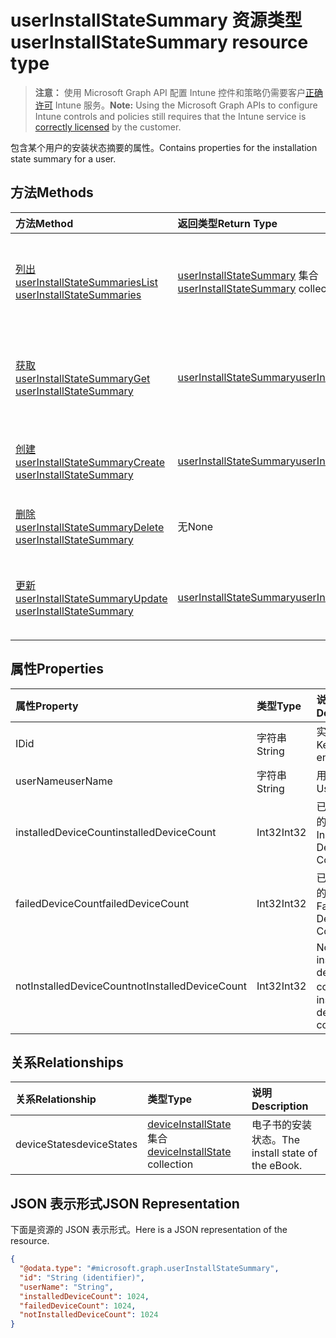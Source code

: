 # <a name="userinstallstatesummary-resource-type"></a><span data-ttu-id="d3557-101">userInstallStateSummary 资源类型</span><span class="sxs-lookup"><span data-stu-id="d3557-101">userInstallStateSummary resource type</span></span>

> <span data-ttu-id="d3557-102">**注意：** 使用 Microsoft Graph API 配置 Intune 控件和策略仍需要客户[正确许可](https://go.microsoft.com/fwlink/?linkid=839381) Intune 服务。</span><span class="sxs-lookup"><span data-stu-id="d3557-102">**Note:** Using the Microsoft Graph APIs to configure Intune controls and policies still requires that the Intune service is [correctly licensed](https://go.microsoft.com/fwlink/?linkid=839381) by the customer.</span></span>

<span data-ttu-id="d3557-103">包含某个用户的安装状态摘要的属性。</span><span class="sxs-lookup"><span data-stu-id="d3557-103">Contains properties for the installation state summary for a user.</span></span>
## <a name="methods"></a><span data-ttu-id="d3557-104">方法</span><span class="sxs-lookup"><span data-stu-id="d3557-104">Methods</span></span>
|<span data-ttu-id="d3557-105">方法</span><span class="sxs-lookup"><span data-stu-id="d3557-105">Method</span></span>|<span data-ttu-id="d3557-106">返回类型</span><span class="sxs-lookup"><span data-stu-id="d3557-106">Return Type</span></span>|<span data-ttu-id="d3557-107">说明</span><span class="sxs-lookup"><span data-stu-id="d3557-107">Description</span></span>|
|:---|:---|:---|
|[<span data-ttu-id="d3557-108">列出 userInstallStateSummaries</span><span class="sxs-lookup"><span data-stu-id="d3557-108">List userInstallStateSummaries</span></span>](../api/intune_books_userinstallstatesummary_list.md)|<span data-ttu-id="d3557-109">[userInstallStateSummary](../resources/intune_books_userinstallstatesummary.md) 集合</span><span class="sxs-lookup"><span data-stu-id="d3557-109">[userInstallStateSummary](../resources/intune_books_userinstallstatesummary.md) collection</span></span>|<span data-ttu-id="d3557-110">列出 [userInstallStateSummary](../resources/intune_books_userinstallstatesummary.md) 对象的属性和关系。</span><span class="sxs-lookup"><span data-stu-id="d3557-110">List properties and relationships of the [userInstallStateSummary](../resources/intune_books_userinstallstatesummary.md) objects.</span></span>|
|[<span data-ttu-id="d3557-111">获取 userInstallStateSummary</span><span class="sxs-lookup"><span data-stu-id="d3557-111">Get userInstallStateSummary</span></span>](../api/intune_books_userinstallstatesummary_get.md)|[<span data-ttu-id="d3557-112">userInstallStateSummary</span><span class="sxs-lookup"><span data-stu-id="d3557-112">userInstallStateSummary</span></span>](../resources/intune_books_userinstallstatesummary.md)|<span data-ttu-id="d3557-113">读取 [userInstallStateSummary](../resources/intune_books_userinstallstatesummary.md) 对象的属性和关系。</span><span class="sxs-lookup"><span data-stu-id="d3557-113">Read properties and relationships of the [userInstallStateSummary](../resources/intune_books_userinstallstatesummary.md) object.</span></span>|
|[<span data-ttu-id="d3557-114">创建 userInstallStateSummary</span><span class="sxs-lookup"><span data-stu-id="d3557-114">Create userInstallStateSummary</span></span>](../api/intune_books_userinstallstatesummary_create.md)|[<span data-ttu-id="d3557-115">userInstallStateSummary</span><span class="sxs-lookup"><span data-stu-id="d3557-115">userInstallStateSummary</span></span>](../resources/intune_books_userinstallstatesummary.md)|<span data-ttu-id="d3557-116">创建新的 [userInstallStateSummary](../resources/intune_books_userinstallstatesummary.md) 对象。</span><span class="sxs-lookup"><span data-stu-id="d3557-116">Create a new [userInstallStateSummary](../resources/intune_books_userinstallstatesummary.md) object.</span></span>|
|[<span data-ttu-id="d3557-117">删除 userInstallStateSummary</span><span class="sxs-lookup"><span data-stu-id="d3557-117">Delete userInstallStateSummary</span></span>](../api/intune_books_userinstallstatesummary_delete.md)|<span data-ttu-id="d3557-118">无</span><span class="sxs-lookup"><span data-stu-id="d3557-118">None</span></span>|<span data-ttu-id="d3557-119">删除 [userInstallStateSummary](../resources/intune_books_userinstallstatesummary.md)。</span><span class="sxs-lookup"><span data-stu-id="d3557-119">Deletes a [userInstallStateSummary](../resources/intune_books_userinstallstatesummary.md).</span></span>|
|[<span data-ttu-id="d3557-120">更新 userInstallStateSummary</span><span class="sxs-lookup"><span data-stu-id="d3557-120">Update userInstallStateSummary</span></span>](../api/intune_books_userinstallstatesummary_update.md)|[<span data-ttu-id="d3557-121">userInstallStateSummary</span><span class="sxs-lookup"><span data-stu-id="d3557-121">userInstallStateSummary</span></span>](../resources/intune_books_userinstallstatesummary.md)|<span data-ttu-id="d3557-122">更新 [userInstallStateSummary](../resources/intune_books_userinstallstatesummary.md) 对象的属性。</span><span class="sxs-lookup"><span data-stu-id="d3557-122">Update the properties of a [userInstallStateSummary](../resources/intune_books_userinstallstatesummary.md) object.</span></span>|

## <a name="properties"></a><span data-ttu-id="d3557-123">属性</span><span class="sxs-lookup"><span data-stu-id="d3557-123">Properties</span></span>
|<span data-ttu-id="d3557-124">属性</span><span class="sxs-lookup"><span data-stu-id="d3557-124">Property</span></span>|<span data-ttu-id="d3557-125">类型</span><span class="sxs-lookup"><span data-stu-id="d3557-125">Type</span></span>|<span data-ttu-id="d3557-126">说明</span><span class="sxs-lookup"><span data-stu-id="d3557-126">Description</span></span>|
|:---|:---|:---|
|<span data-ttu-id="d3557-127">ID</span><span class="sxs-lookup"><span data-stu-id="d3557-127">id</span></span>|<span data-ttu-id="d3557-128">字符串</span><span class="sxs-lookup"><span data-stu-id="d3557-128">String</span></span>|<span data-ttu-id="d3557-129">实体的键。</span><span class="sxs-lookup"><span data-stu-id="d3557-129">Key of the entity.</span></span>|
|<span data-ttu-id="d3557-130">userName</span><span class="sxs-lookup"><span data-stu-id="d3557-130">userName</span></span>|<span data-ttu-id="d3557-131">字符串</span><span class="sxs-lookup"><span data-stu-id="d3557-131">String</span></span>|<span data-ttu-id="d3557-132">用户名。</span><span class="sxs-lookup"><span data-stu-id="d3557-132">User name.</span></span>|
|<span data-ttu-id="d3557-133">installedDeviceCount</span><span class="sxs-lookup"><span data-stu-id="d3557-133">installedDeviceCount</span></span>|<span data-ttu-id="d3557-134">Int32</span><span class="sxs-lookup"><span data-stu-id="d3557-134">Int32</span></span>|<span data-ttu-id="d3557-135">已安装设备的计数。</span><span class="sxs-lookup"><span data-stu-id="d3557-135">Installed Device Count.</span></span>|
|<span data-ttu-id="d3557-136">failedDeviceCount</span><span class="sxs-lookup"><span data-stu-id="d3557-136">failedDeviceCount</span></span>|<span data-ttu-id="d3557-137">Int32</span><span class="sxs-lookup"><span data-stu-id="d3557-137">Int32</span></span>|<span data-ttu-id="d3557-138">已失败设备的计数。</span><span class="sxs-lookup"><span data-stu-id="d3557-138">Failed Device Count.</span></span>|
|<span data-ttu-id="d3557-139">notInstalledDeviceCount</span><span class="sxs-lookup"><span data-stu-id="d3557-139">notInstalledDeviceCount</span></span>|<span data-ttu-id="d3557-140">Int32</span><span class="sxs-lookup"><span data-stu-id="d3557-140">Int32</span></span>|<span data-ttu-id="d3557-141">Not installed device count。</span><span class="sxs-lookup"><span data-stu-id="d3557-141">Not installed device count.</span></span>|

## <a name="relationships"></a><span data-ttu-id="d3557-142">关系</span><span class="sxs-lookup"><span data-stu-id="d3557-142">Relationships</span></span>
|<span data-ttu-id="d3557-143">关系</span><span class="sxs-lookup"><span data-stu-id="d3557-143">Relationship</span></span>|<span data-ttu-id="d3557-144">类型</span><span class="sxs-lookup"><span data-stu-id="d3557-144">Type</span></span>|<span data-ttu-id="d3557-145">说明</span><span class="sxs-lookup"><span data-stu-id="d3557-145">Description</span></span>|
|:---|:---|:---|
|<span data-ttu-id="d3557-146">deviceStates</span><span class="sxs-lookup"><span data-stu-id="d3557-146">deviceStates</span></span>|<span data-ttu-id="d3557-147">[deviceInstallState](../resources/intune_books_deviceinstallstate.md) 集合</span><span class="sxs-lookup"><span data-stu-id="d3557-147">[deviceInstallState](../resources/intune_books_deviceinstallstate.md) collection</span></span>|<span data-ttu-id="d3557-148">电子书的安装状态。</span><span class="sxs-lookup"><span data-stu-id="d3557-148">The install state of the eBook.</span></span>|

## <a name="json-representation"></a><span data-ttu-id="d3557-149">JSON 表示形式</span><span class="sxs-lookup"><span data-stu-id="d3557-149">JSON Representation</span></span>
<span data-ttu-id="d3557-150">下面是资源的 JSON 表示形式。</span><span class="sxs-lookup"><span data-stu-id="d3557-150">Here is a JSON representation of the resource.</span></span>
<!--{
  "blockType": "resource",
  "baseType": "microsoft.graph.entity",
  "keyProperty": "id",
  "@odata.type": "microsoft.graph.userInstallStateSummary"
}-->
``` json
{
  "@odata.type": "#microsoft.graph.userInstallStateSummary",
  "id": "String (identifier)",
  "userName": "String",
  "installedDeviceCount": 1024,
  "failedDeviceCount": 1024,
  "notInstalledDeviceCount": 1024
}
```








